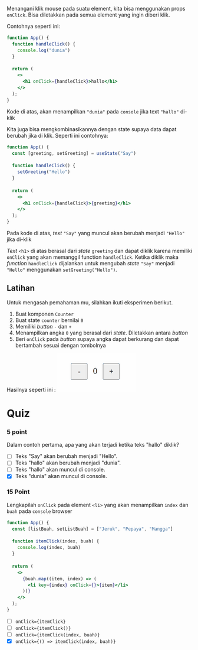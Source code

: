 Menangani klik mouse pada suatu element, kita bisa menggunakan props `onClick`. Bisa diletakkan pada semua element yang ingin diberi klik. 

Contohnya seperti ini:

```jsx
function App() {
  function handleClick() {
    console.log("dunia")
  }

  return (
    <>
      <h1 onClick={handleClick}>hallo</h1>
    </>
  );
}
```
Kode di atas, akan menampilkan `"dunia"` pada `console` jika text `"hallo"` di-klik

Kita juga bisa mengkombinasikannya dengan state supaya data dapat berubah jika di klik. Seperti ini contohnya:

```jsx
function App() {
  const [greeting, setGreeting] = useState("Say")

  function handleClick() {
    setGreeting("Hello")
  }

  return (
    <>
      <h1 onClick={handleClick}>{greeting}</h1>
    </>
  );
}
```

Pada kode di atas, _text_ `"Say"` yang muncul akan berubah menjadi `"Hello"` jika di-klik

_Text_ `<h1>` di atas berasal dari _state_ `greeting` dan  dapat diklik karena memiliki `onClick` yang akan memanggil function `handleClick`. Ketika diklik maka _function_ `handleClick` dijalankan untuk mengubah _state_ `"Say"` menjadi `"Hello"` menggunakan `setGreeting("Hello")`.

## Latihan
Untuk mengasah pemahaman mu, silahkan ikuti eksperimen berikut.

1. Buat komponen `Counter`
2. Buat state `counter` bernilai `0`
2. Memiliki _button_ `-` dan `+`
3. Menampilkan angka `0` yang berasal dari _state_. Diletakkan antara _button_
4. Beri `onClick` pada _button_ supaya angka dapat berkurang dan dapat bertambah sesuai dengan tombolnya

Hasilnya seperti ini :
![](../00-assets/counter.gif)

# Quiz

### 5 point
Dalam contoh pertama, apa yang akan terjadi ketika teks "hallo" diklik?

- [ ] Teks "Say" akan berubah menjadi "Hello".
- [ ] Teks "hallo" akan berubah menjadi "dunia".
- [ ] Teks "hallo" akan muncul di console.
- [x] Teks "dunia" akan muncul di console.

### 15 Point
Lengkapilah `onClick` pada element `<li>` yang akan menampilkan `index` dan `buah` pada `console` browser
```jsx
function App() {
  const [listBuah, setListBuah] = ["Jeruk", "Pepaya", "Mangga"]

  function itemClick(index, buah) {
    console.log(index, buah)
  }

  return (
    <>
      {buah.map((item, index) => (
        <li key={index} onClick={}>{item}</li>
      ))}
    </>
  );
}
```
- [ ] `onClick={itemClick}`
- [ ] `onClick={itemClick()}`
- [ ] `onClick={itemClick(index, buah)}`
- [x] `onClick={() => itemClick(index, buah)}`